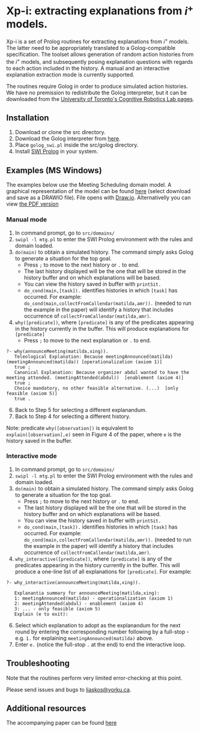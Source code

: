 # Xp-i: extracting explanations from $i^+$ models.

Xp-i is a set of Prolog routines for extracting explanations from $i^+$ models. The latter need to be appropriately translated to a Golog-compatible specification. The toolset allows generation of random action histories from the $i^+$ models, and subsequently posing explanation questions with regards to each action included in the history. A manual and an interactive explanation extraction mode is currently supported.

The routines require Golog in order to produce simulated action histories. We have no premission to redistribute the Golog interpreter, but it can be downloaded from the [University of Toronto's Cognitive Robotics Lab pages](https://www.cs.toronto.edu/cogrobo/main/systems/index.html).


## Installation

1. Download or clone the src directory.
2. Download the Golog interpreter from [here](http://www.cs.toronto.edu/cogrobo/Systems/golog_swi.pl).
3. Place `golog_swi.pl` inside the src/golog directory.
4. Install [SWI Prolog](https://www.swi-prolog.org/) in your system.

## Examples (MS Windows)

The examples below use the Meeting Scheduling domain model. A graphical representation of the model can be found [here](https://github.com/anonymous-author-1000/xp-i/blob/main/src/domains/mtg.drawio) (select download and save as a DRAWIO file). File opens with [Draw.io](https://www.drawio.com/). Alternativelly you can view [the PDF version](https://github.com/anonymous-author-1000/xp-i/blob/main/src/domains/mtg.pdf)

### Manual mode

1. In command prompt, go to `src/domains/`
2. `swipl -l mtg.pl` to enter the SWI Prolog environment with the rules and domain loaded.
4. `do(main)` to obtain a simulated history. The command simply asks Golog to generate a situation for the top goal.
    - Press `;` to move to the next history or `.` to end.
    - The last history displayed will be the one that will be stored in the history buffer and on which explanations will be based.
    - You can view the history saved in buffer with `printSit.`
    - `do_cond(main,[task]).` identifies histories in which `[task]` has occurred. For example: `do_cond(main,collectFromCallendar(matilda,amr)).` (needed to run the example in the paper) will identify a history that includes occurrence of `collectFromCallendar(matilda,amr)`.
5. `why([predicate])`, where `[predicate]` is any of the predicates appearing in the history currently in the buffer. This will produce explanations for `[predicate]`
    - Press `;` to move to the next explanation or `.` to end.
    
```
?- why(announceMeeting(matilda,xing)).
   Teleological Explanation: Because meetingAnnounced(matilda) (meetingAnnounced(matilda)) [operationalization (axiom 1)]
   true ;
   Canonical Explanation: Because organizer abdul wanted to have the meeting attended. (meetingAttended(abdul))  [enablement (axiom 4)]
   true ;
   Choice mandatory, no other feasible alternative. (...)  [only feasible (axiom 5)]
   true .
```    
    
6. Back to Step 5 for selecting a different explanandum.
7. Back to Step 4 for selecting a different history.


Note: predicate `why([observation])` is equivalent to `explain([observation],e)` seen in Figure 4 of the paper, where `e` is the history saved in the buffer.

### Interactive mode
1. In command prompt, go to `src/domains/`
2. `swipl -l mtg.pl` to enter the SWI Prolog environment with the rules and domain loaded.
4. `do(main)` to obtain a simulated history. The command simply asks Golog to generate a situation for the top goal.
    - Press `;` to move to the next history or `.` to end.
    - The last history displayed will be the one that will be stored in the history buffer and on which explanations will be based.
    - You can view the history saved in buffer with `printSit.`
    - `do_cond(main,[task]).` identifies histories in which `[task]` has occurred. For example: `do_cond(main,collectFromCallendar(matilda,amr)).` (needed to run the example in the paper) will identify a history that includes occurrence of `collectFromCallendar(matilda,amr)`.
5. `why_interactive([predicate])`, where `[predicate]` is any of the predicates appearing in the history currently in the buffer. This will produce a one-line list of all explanations for `[predicate]`. For example:

```
?- why_interactive(announceMeeting(matilda,xing)).

   Explanantia summary for announceMeeting(matilda,xing):
   1: meetingAnnounced(matilda) - operationalization (axiom 1)
   2: meetingAttended(abdul) - enablement (axiom 4)
   3: ... - only feasible (axiom 5)
   Explain (e to exit):
```
6. Select which explanation to adopt as the explanandum for the next round by entering the corresponding number following by a full-stop - e.g. `1.` for explaining `meetingAnnounced(matilda)` above.
7. Enter `e.` (notice the full-stop `.` at the end) to end the interactive loop.




## Troubleshooting

Note that the routines perform very limited error-checking at this point. 

Please send issues and bugs to [liaskos\@yorku.ca](mailto:liaskos\@yorku.ca?subject=Question%20about%20xp-i).

## Additional resources
The accompanying paper can be found [here](https://github.com/anonymous-author-1000/xp-i/blob/main/doc/ER2024-Explain-Long.pdf)

